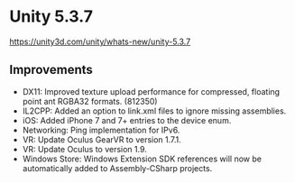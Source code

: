 # Unity 5.3.7

https://unity3d.com/unity/whats-new/unity-5.3.7

## Improvements



*   DX11: Improved texture upload performance for compressed, floating point ant RGBA32 formats. (812350)
*   IL2CPP: Added an option to link.xml files to ignore missing assemblies.
*   iOS: Added iPhone 7 and 7+ entries to the device enum.
*   Networking: Ping implementation for IPv6.
*   VR: Update Oculus GearVR to version 1.7.1.
*   VR: Update Oculus to version 1.9.
*   Windows Store: Windows Extension SDK references will now be automatically added to Assembly-CSharp projects.